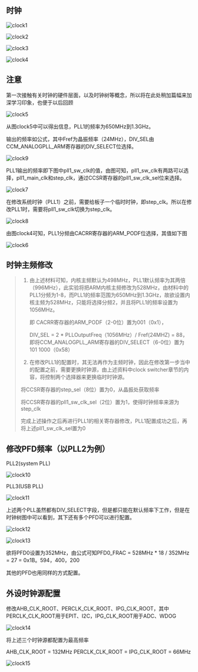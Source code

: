 ## 时钟

![clock1](./pics/clock1.png)

![clock2](./pics/clock2.png)

![clock3](./pics/clock3.png)

![clock4](./pics/clock4.png)



## 注意

第一次接触有关时钟的硬件层面，以及时钟树等概念，所以将在此处稍加篇幅来加深学习印象，也便于以后回顾

![clock5](./pics/clock5.png)

从图clock5中可以得出信息，PLL1的频率为650MHz到1.3GHz。

输出的频率如公式，其中Fref为晶振频率（24MHz），DIV_SEL由CCM_ANALOGPLL_ARM寄存器的DIV_SELECT位选择。

![clock9](./pics/clock9.png)



PLL1输出的频率即下图中pll1_sw_clk的值，由图可知，pll1_sw_clk有两路可以选择，pll1_main_clk和step_clk，通过CCSR寄存器的pll1_sw_clk_sel位来选择。

![clock7](./pics/clock7.png)

在修改系统时钟（PLL1）之前，需要给板子一个临时时钟，即step_clk。所以在修改PLL1时，需要将pll1_sw_clk切换为step_clk。

![clock8](./pics/clock8.png)



由图clock4可知，PLL1分频由CACRR寄存器的ARM_PODF位选择，其值如下图

![clock6](./pics/clock6.png)



## 时钟主频修改

> 1. 由上述材料可知，内核主频默认为498MHz，PLL1默认频率为其两倍（996MHz），此实验将把ARM内核主频修改为528MHz，由材料中的PLL1分频为1-8，而PLL1的频率范围为650MHz到1.3GHz，故欲设置内核主频为528MHz，只能将选择分频2，并且将PLL1的频率设置为1056MHz。
>
>    即 CACRR寄存器的ARM_PODF（2-0位）置为001（0x1），
>
>    DIV_SEL = 2 * PLLOutputFreq（1056MHz）/  Fref(24MHZ) = 88，即将CCM_ANALOGPLL_ARM寄存器的DIV_SELECT（6-0位）置为101 1000（0x58）
>
> 2.  在修改PLL1的配置时，其无法再作为主频时钟，因此在修改第一步当中的配置之前，需要更换时钟源，由上述资料中clock switcher章节的内容，将控制两个选择器来更换临时时钟源。
>
>    将CCSR寄存器的step_sel（8位）置为0，从晶振处获取频率
>
>    将CCSR寄存器的pll1_sw_clk_sel（2位）置为1，使得时钟频率来源为step_clk
>
>    完成上述操作之后再进行PLL1的相关寄存器修改，PLL1配置成功之后，再将上述pll1_sw_clk_sel置为0

## 修改PFD频率（以PLL2为例）

PLL2(system PLL)

![clock10](./pics/clock10.png)

PLL3(USB PLL)

![clock11](./pics/clock11.png)

上述两个PLL虽然都有DIV_SELECT字段，但是都只能在默认频率下工作，但是在时钟树图中可以看到，其下还有多个PFD可以进行配置。

![clock12](./pics/clock12.png)

![clock13](./pics/clock13.png)

欲将PFD0设置为352MHz，由公式可知PFD0_FRAC =  528MHz * 18 / 352MHz = 27 = 0x1B。594，400，200

其他的PFD也用同样的方式配置。



## 外设时钟源配置

修改AHB_CLK_ROOT、PERCLK_CLK_ROOT、IPG_CLK_ROOT，其中PERCLK_CLK_ROOT用于EPIT、I2C，IPG_CLK_ROOT用于ADC、WDOG

![clock14](./pics/clock14.png)

将上述三个时钟源都配置为最高频率

AHB_CLK_ROOT = 132MHz                             PERCLK_CLK_ROOT = IPG_CLK_ROOT = 66MHz

![clock15](./pics/clock15.png)